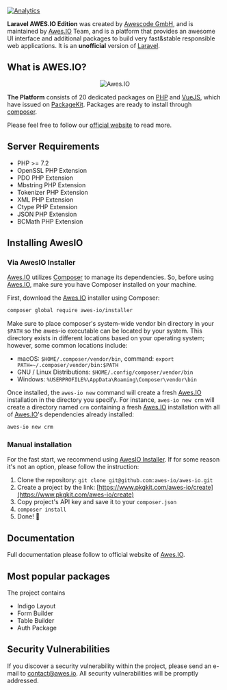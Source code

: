 [![Analytics](https://ga-beacon.appspot.com/UA-134431636-1/awes-io/awes-io)](https://github.com/awes-io/awes-io)

**Laravel AWES.IO Edition** was created by [Awescode GmbH](https://www.awescode.de), and is maintained by [Awes.IO](https://www.awes.io) Team, and is a platform that 
provides an awesome UI interface and additional packages to build very fast&stable responsible web applications. It is an **unofficial** version of [Laravel](https://laravel.com/).

## What is AWES.IO?

<p align="center">
  <img src="https://static.awes.io/docs/awes-io.png" alt="Awes.IO" />
</p>

**The Platform** consists of 20 dedicated packages on [PHP](http://www.php.net/) and [VueJS](https://vuejs.org/), which have 
issued on [PackageKit](https://www.pkgkit.com). Packages are ready to install through [composer](https://getcomposer.org/).

Please feel free to follow our [official website](https://www.awes.io) to read more.

## Server Requirements

* PHP >= 7.2
* OpenSSL PHP Extension
* PDO PHP Extension
* Mbstring PHP Extension
* Tokenizer PHP Extension
* XML PHP Extension
* Ctype PHP Extension
* JSON PHP Extension
* BCMath PHP Extension

## Installing AwesIO

### Via AwesIO Installer

[Awes.IO](https://www.awes.io) utilizes [Composer](https://getcomposer.org/) to manage its dependencies. So, before using [Awes.IO](https://www.awes.io), make sure you have Composer installed on your machine.

First, download the [Awes.IO](https://www.awes.io) installer using Composer:
```bash
composer global require awes-io/installer
```

Make sure to place composer's system-wide vendor bin directory in your `$PATH` so the awes-io executable can be located by your system. This directory exists in different locations based on your operating system; however, some common locations include:

- macOS: `$HOME/.composer/vendor/bin`, command: `export PATH=~/.composer/vendor/bin:$PATH`
- GNU / Linux Distributions: `$HOME/.config/composer/vendor/bin`
- Windows: `%USERPROFILE%\AppData\Roaming\Composer\vendor\bin`

Once installed, the `awes-io new` command will create a fresh [Awes.IO](https://www.awes.io) installation in the directory you specify. For instance, `awes-io new crm` will create a directory named `crm` containing a fresh [Awes.IO](https://www.awes.io) installation with all of [Awes.IO](https://www.awes.io)'s dependencies already installed:

```bash
awes-io new crm
```

### Manual installation

For the fast start, we recommend using [AwesIO Installer](#via-awesio-installer).
If for some reason it's not an option, please follow the instruction:

1. Clone the repository: `git clone git@github.com:awes-io/awes-io.git`
2. Create a project by the link: [https://www.pkgkit.com/awes-io/create](https://www.pkgkit.com/awes-io/create)
3. Copy project's API key and save it to your `composer.json`
4. `composer install`
5. Done! 🍺

## Documentation

Full documentation please follow to official website of [Awes.IO](https://www.awes.io/documentation).

## Most popular packages

The project contains 
- Indigo Layout
- Form Builder
- Table Builder
- Auth Package

## Security Vulnerabilities

If you discover a security vulnerability within the project, please send an e-mail to [contact@awes.io](mailto:contact@awes.io). All security vulnerabilities will be promptly addressed.

